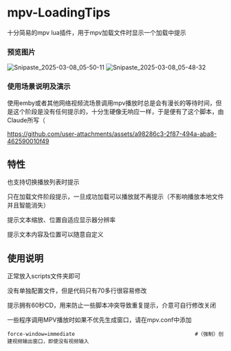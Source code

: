 # mpv-LoadingTips
十分简易的mpv lua插件，用于mpv加载文件时显示一个加载中提示

### 预览图片
![Snipaste_2025-03-08_05-50-11](https://github.com/user-attachments/assets/c4434fd5-a773-4a3e-82d6-dfbf7a78d143)
![Snipaste_2025-03-08_05-48-32](https://github.com/user-attachments/assets/ae3a4b37-abdf-4ec6-855e-9f8aae1f774e)

### 使用场景说明及演示
使用emby或者其他网络视频流场景调用mpv播放时总是会有漫长的等待时间，但是这个阶段是没有任何提示的，十分生硬像无响应一样，于是便有了这个脚本，由Claude所写（

https://github.com/user-attachments/assets/a98286c3-2f87-494a-aba8-462590010f49

## 特性
也支持切换播放列表时提示

只在加载文件阶段提示，一旦成功加载可以播放就不再提示（不影响播放本地文件并且智能消失）

提示文本缩放、位置自适应显示器分辨率

提示文本内容及位置可以随意自定义

## 使用说明
正常放入scripts文件夹即可

没有单独配置文件，但是代码只有70多行很容易修改

提示拥有60秒CD，用来防止一些脚本冲突导致重复提示，介意可自行修改关闭

一些程序调用MPV播放时如果不优先生成窗口，请在mpv.conf中添加
```
force-window=immediate                                       #（强制）创建视频输出窗口，即使没有视频输入
```
